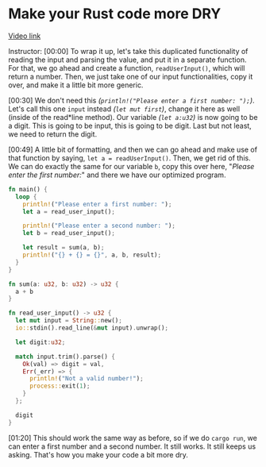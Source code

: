 # Make your Rust code more DRY

[Video link](https://www.egghead.io/lessons/egghead-make-your-rust-code-more-dry)

Instructor: [00:00] To wrap it up, let's take this duplicated functionality of reading the input and parsing the value, and put it in a separate function. For that, we go ahead and create a function, `readUserInput()`, which will return a number. Then, we just take one of our input functionalities, copy it over, and make it a little bit more generic.

[00:30] We don't need this _(`println!("Please enter a first number: ");`)_. Let's call this one `input` instead _(`let mut first`)_, change it here as well (inside of the read\*line method). Our variable _(`let a:u32`)_ is now going to be a digit. This is going to be input, this is going to be digit. Last but not least, we need to return the digit.

[00:49] A little bit of formatting, and then we can go ahead and make use of that function by saying, `let a = readUserInput()`. Then, we get rid of this. We can do exactly the same for our variable `b`, copy this over here, "_Please enter the first number:_" and there we have our optimized program.

```rust
fn main() {
  loop {
    println!("Please enter a first number: ");
    let a = read_user_input();

    println!("Please enter a second number: ");
    let b = read_user_input();

    let result = sum(a, b);
    println!("{} + {} = {}", a, b, result);
  }
}

fn sum(a: u32, b: u32) -> u32 {
  a + b
}

fn read_user_input() -> u32 {
  let mut input = String::new();
  io::stdin().read_line(&mut input).unwrap();

  let digit:u32;

  match input.trim().parse() {
    Ok(val) => digit = val,
    Err(_err) => {
      println!("Not a valid number!");
      process::exit(1);
    }
  };

  digit
}

```

[01:20] This should work the same way as before, so if we do `cargo run`, we can enter a first number and a second number. It still works. It still keeps us asking. That's how you make your code a bit more dry.
